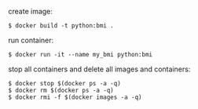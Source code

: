 create image:

    $ docker build -t python:bmi .

run container:

    $ docker run -it --name my_bmi python:bmi


stop all containers and delete all images and containers:

    $ docker stop $(docker ps -a -q)
    $ docker rm $(docker ps -a -q)
    $ docker rmi -f $(docker images -a -q)